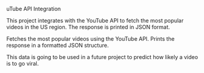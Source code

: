 uTube API Integration  

This project integrates with the YouTube API to fetch the most popular videos in the US region. The response is printed in JSON format.  

Fetches the most popular videos using the YouTube API.
Prints the response in a formatted JSON structure.

This data is going to be used in a future project to predict how likely a video is to go viral.